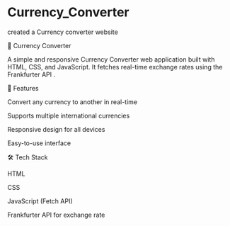 # Currency_Converter
created a Currency converter website

💱 Currency Converter

A simple and responsive Currency Converter web application built with HTML, CSS, and JavaScript.
It fetches real-time exchange rates using the Frankfurter API
.

📌 Features

Convert any currency to another in real-time

Supports multiple international currencies

Responsive design for all devices

Easy-to-use interface

🛠️ Tech Stack

HTML

CSS

JavaScript (Fetch API)

Frankfurter API for exchange rate
